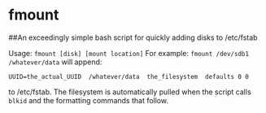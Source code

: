 # fmount
##An exceedingly simple bash script for quickly adding disks to /etc/fstab

Usage: `fmount [disk] [mount location]`
For example: `fmount /dev/sdb1 /whatever/data` will append:

`UUID=the_actual_UUID  /whatever/data  the_filesystem  defaults 0 0`

to /etc/fstab. The filesystem is automatically pulled when the script calls `blkid` and the formatting commands that follow.
